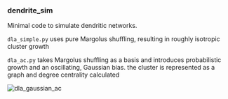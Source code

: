 ### dendrite_sim

Minimal code to simulate dendritic networks.  

`dla_simple.py` uses pure Margolus shuffling, resulting in roughly isotropic cluster growth

`dla_ac.py` takes Margolus shuffling as a basis and introduces probabilistic growth and an oscillating, Gaussian bias.
the cluster is represented as a graph and degree centrality calculated

![dla_gaussian_ac](https://github.com/user-attachments/assets/9f27a28d-0448-47ea-b872-4ae8c25d0019)
